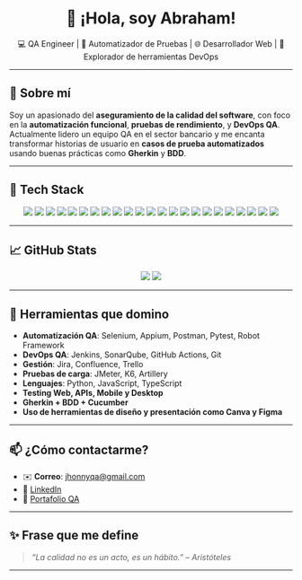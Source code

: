 <h1 align="center">👋 ¡Hola, soy Abraham!</h1>
<p align="center">
💻 QA Engineer | 🧪 Automatizador de Pruebas | 🌐 Desarrollador Web | 🚀 Explorador de herramientas DevOps
</p>

---

## 🧠 Sobre mí

Soy un apasionado del **aseguramiento de la calidad del software**, con foco en la **automatización funcional**, **pruebas de rendimiento**, y **DevOps QA**. Actualmente lidero un equipo QA en el sector bancario y me encanta transformar historias de usuario en **casos de prueba automatizados** usando buenas prácticas como **Gherkin** y **BDD**.

---

## 🧰 Tech Stack

<p align="center">
  <img src="https://img.shields.io/badge/HTML5-E34F26?style=for-the-badge&logo=html5&logoColor=white"/>
  <img src="https://img.shields.io/badge/CSS3-1572B6?style=for-the-badge&logo=css3&logoColor=white"/>
  <img src="https://img.shields.io/badge/JavaScript-F7DF1E?style=for-the-badge&logo=javascript&logoColor=black"/>
  <img src="https://img.shields.io/badge/Python-3776AB?style=for-the-badge&logo=python&logoColor=white"/>
  <img src="https://img.shields.io/badge/TypeScript-3178C6?style=for-the-badge&logo=typescript&logoColor=white"/>
  <img src="https://img.shields.io/badge/Selenium-43B02A?style=for-the-badge&logo=selenium&logoColor=white"/>
  <img src="https://img.shields.io/badge/Appium-6440C7?style=for-the-badge&logo=appium&logoColor=white"/>
  <img src="https://img.shields.io/badge/Node.js-339933?style=for-the-badge&logo=nodedotjs&logoColor=white"/>
  <img src="https://img.shields.io/badge/Bootstrap-7952B3?style=for-the-badge&logo=bootstrap&logoColor=white"/>
  <img src="https://img.shields.io/badge/React-20232A?style=for-the-badge&logo=react&logoColor=61DAFB"/>
  <img src="https://img.shields.io/badge/Netlify-00C7B7?style=for-the-badge&logo=netlify&logoColor=white"/>
  <img src="https://img.shields.io/badge/Canva-00C4CC?style=for-the-badge&logo=canva&logoColor=white"/>
  <img src="https://img.shields.io/badge/Trello-0052CC?style=for-the-badge&logo=trello&logoColor=white"/>
  <img src="https://img.shields.io/badge/Android-3DDC84?style=for-the-badge&logo=android&logoColor=white"/>
  <img src="https://img.shields.io/badge/iOS-000000?style=for-the-badge&logo=apple&logoColor=white"/>
  <img src="https://img.shields.io/badge/Jira-0052CC?style=for-the-badge&logo=jira&logoColor=white"/>
  <img src="https://img.shields.io/badge/UFT-Functional%20Testing-blueviolet?style=for-the-badge"/>
  <img src="https://img.shields.io/badge/Kobiton-Mobile%20Testing-8A2BE2?style=for-the-badge"/>
  <img src="https://img.shields.io/badge/Kobiton-Cloud%20Devices-6A5ACD?style=for-the-badge&logo=devices&logoColor=white"/>
  <img src="https://img.shields.io/badge/JMeter-Performance%20Testing-D22128?style=for-the-badge&logo=apache&logoColor=white"/>
  <img src="https://img.shields.io/badge/LoadRunner-Enterprise%20Testing-007396?style=for-the-badge"/>
  <img src="https://img.shields.io/badge/k6-Load%20Testing-7D64FF?style=for-the-badge&logo=k6&logoColor=white"/>
  <img src="https://img.shields.io/badge/Artillery-Performance%20CLI-F03C2E?style=for-the-badge"/>
  

</p>

---

## 📈 GitHub Stats

<p align="center">
  <img src="https://github-readme-stats.vercel.app/api?username=aariverar&show_icons=true&theme=tokyonight"/>
  <img src="https://github-readme-stats.vercel.app/api/top-langs/?username=aariverar&layout=compact&theme=tokyonight"/>
</p>

---

## 🔧 Herramientas que domino

- **Automatización QA**: Selenium, Appium, Postman, Pytest, Robot Framework
- **DevOps QA**: Jenkins, SonarQube, GitHub Actions, Git
- **Gestión**: Jira, Confluence, Trello
- **Pruebas de carga**: JMeter, K6, Artillery
- **Lenguajes**: Python, JavaScript, TypeScript
- **Testing Web, APIs, Mobile y Desktop**
- **Gherkin + BDD + Cucumber**
- **Uso de herramientas de diseño y presentación como Canva y Figma**

---

## 📫 ¿Cómo contactarme?

- ✉️ **Correo**: jhonnyqa@gmail.com  
- 💼 [LinkedIn](https://www.linkedin.com/in/TU-LINKEDIN/)
- 🧪 [Portafolio QA](https://github.com/TU_USUARIO)

---

## ✨ Frase que me define

> *“La calidad no es un acto, es un hábito.” – Aristóteles*

---

